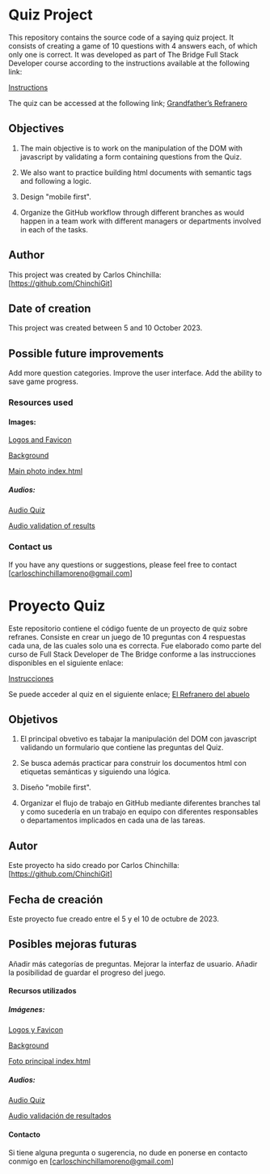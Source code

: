 #  Quiz Project 

This repository contains the source code of a saying quiz project. It consists of creating a game of 10 questions with 4 answers each, of which only one is correct. It was developed as part of The Bridge Full Stack Developer course according to the instructions available at the following link:

[Instructions](https://github.com/TheBridge-FullStackDeveloper/projects-quiz)

The quiz can be accessed at the following link;
[Grandfather’s Refranero](https://chinchigit.githubio/projectQuiz/)


##  Objectives

1. The main objective is to work on the manipulation of the DOM with javascript by validating a form containing questions from the Quiz.

2. We also want to practice building html documents with semantic tags and following a logic.

3. Design "mobile first".

4. Organize the GitHub workflow through different branches as would happen in a team work with different managers or departments involved in each of the tasks.


##  Author

This project was created by Carlos Chinchilla: 
[https://github.com/ChinchiGit]

## Date of creation

This project was created between 5 and 10 October 2023.


##  Possible future improvements

Add more question categories.
Improve the user interface.
Add the ability to save game progress.

### Resources used

#### Images:

[Logos and Favicon](https://elements.envato.com/es/set-line-icons-of-older-people-7YV7RC4)

[Background](https://elements.envato.com/es/pattern-surface-texture-close-up-of-material-for-b-T3WXCTP)

[Main photo index.html](https://elements.envato.com/es/studio-portrait-of-senior-man-with-glasses-and-EEMZGG3)

##### Audios:

[Audio Quiz](https://elements.envato.com/es/pizzicato-morning-HYFP3B2)

[Audio validation of results](https://elements.envato.com/es/award-trailer-VJT5YZG)



###  Contact us

If you have any questions or suggestions, please feel free to contact
[carloschinchillamoreno@gmail.com]




#  Proyecto Quiz 

Este repositorio contiene el código fuente de un proyecto de quiz sobre refranes. Consiste en crear un juego de 10 preguntas con 4 respuestas cada una, de las cuales solo una es correcta. Fue elaborado como parte del curso de Full Stack Developer de The Bridge conforme a las instrucciones disponibles en el siguiente enlace:

[Instrucciones](https://github.com/TheBridge-FullStackDeveloper/proyectos-quiz)

Se puede acceder al quiz en el siguiente enlace;
[El Refranero del abuelo](https://chinchigit.github.io/proyectoQuiz/)


##  Objetivos

1. El principal obvetivo es tabajar la manipulación del DOM con javascript validando un formulario que contiene las preguntas del Quiz.

2. Se busca además practicar para construir los documentos html con etiquetas semánticas y siguiendo una lógica.

3. Diseño "mobile first".

4. Organizar el flujo de trabajo en GitHub mediante diferentes branches tal y como sucedería en un trabajo en equipo con diferentes responsables o departamentos implicados en cada una de las tareas.


##  Autor

Este proyecto ha sido creado por Carlos Chinchilla: 
[https://github.com/ChinchiGit]

## Fecha de creación

Este proyecto fue creado entre el 5 y el 10 de octubre de 2023.


##  Posibles mejoras futuras

Añadir más categorías de preguntas.
Mejorar la interfaz de usuario.
Añadir la posibilidad de guardar el progreso del juego.

#### Recursos utilizados

##### Imágenes:

[Logos y Favicon](https://elements.envato.com/es/set-line-icons-of-older-people-7YV7RC4)

[Background](https://elements.envato.com/es/pattern-surface-texture-close-up-of-material-for-b-T3WXCTP)

[Foto principal index.html](https://elements.envato.com/es/studio-portrait-of-a-senior-man-with-glasses-and-a-EEMZGG3)

##### Audios:

[Audio Quiz](https://elements.envato.com/es/pizzicato-morning-HYFP3B2)

[Audio validación de resultados](https://elements.envato.com/es/award-trailer-VJT5YZG)



####  Contacto

Si tiene alguna pregunta o sugerencia, no dude en ponerse en contacto conmigo en [carloschinchillamoreno@gmail.com]


